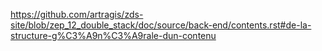 https://github.com/artragis/zds-site/blob/zep_12_double_stack/doc/source/back-end/contents.rst#de-la-structure-g%C3%A9n%C3%A9rale-dun-contenu